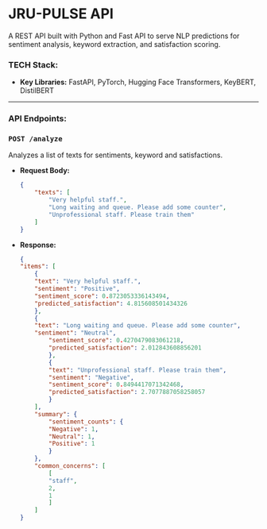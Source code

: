 # JRU-PULSE API

A REST API built with Python and Fast API to serve NLP predictions for sentiment analysis, keyword extraction, and satisfaction scoring.

### TECH Stack: 

* **Key Libraries:** FastAPI, PyTorch, Hugging Face Transformers, KeyBERT, DistilBERT

---
### API Endpoints: 

### `POST /analyze`

Analyzes a list of texts for sentiments, keyword and satisfactions.

* **Request Body:** 
    ```json
    {
        "texts": [
            "Very helpful staff.",
            "Long waiting and queue. Please add some counter",
            "Unprofessional staff. Please train them"
        ]
    }
    ```

* **Response:**
    ``` json
    {
    "items": [
        {
        "text": "Very helpful staff.",
        "sentiment": "Positive",
        "sentiment_score": 0.8723053336143494,
        "predicted_satisfaction": 4.815608501434326
        },
        {
        "text": "Long waiting and queue. Please add some counter",
        "sentiment": "Neutral",
            "sentiment_score": 0.4270479083061218,
            "predicted_satisfaction": 2.012843608856201
            },
            {
            "text": "Unprofessional staff. Please train them",
            "sentiment": "Negative",
            "sentiment_score": 0.8494417071342468,
            "predicted_satisfaction": 2.7077887058258057
            }
        ],
        "summary": {
            "sentiment_counts": {
            "Negative": 1,
            "Neutral": 1,
            "Positive": 1
            }
        },
        "common_concerns": [
            [
            "staff",
            2,
            1
            ]
        ]
    }
    ```


